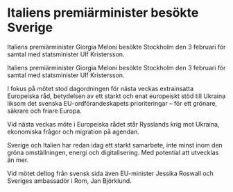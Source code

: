 # Italiens premiärminister besökte Sverige

Italiens premiärminister Giorgia Meloni besökte Stockholm den 3 februari för samtal med statsminister Ulf Kristersson.

Italiens premiärminister Giorgia Meloni besökte Stockholm den 3 februari för samtal med statsminister Ulf Kristersson.

I fokus på mötet stod dagordningen för nästa veckas extrainsatta Europeiska råd, betydelsen av ett starkt och enat europeiskt stöd till Ukraina liksom det svenska EU-ordförandeskapets prioriteringar – för ett grönare, säkrare och friare Europa.

Vid nästa veckas möte i Europeiska rådet står Rysslands krig mot Ukraina, ekonomiska frågor och migration på agendan.

Sverige och Italien har redan idag ett starkt samarbete, inte minst inom den gröna omställningen, energi och digitalisering. Med potential att utvecklas än mer.

Vid mötet deltog från svensk sida även EU-minister Jessika Roswall och Sveriges ambassadör i Rom, Jan Björklund.

